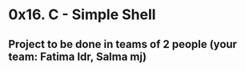 # 0x16. C - Simple Shell
##  Project to be done in teams of 2 people (your team: Fatima Idr, Salma mj)
